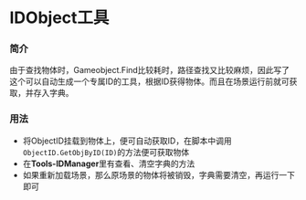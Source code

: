 # IDObject工具
### 简介
由于查找物体时，Gameobject.Find比较耗时，路径查找又比较麻烦，因此写了这个可以自动生成一个专属ID的工具，根据ID获得物体。而且在场景运行前就可获取，并存入字典。
### 用法
+ 将ObjectID挂载到物体上，便可自动获取ID，在脚本中调用`ObjectID.GetObjByID(ID)`的方法便可获取物体
+ 在**Tools-IDManager**里有查看、清空字典的方法
+ 如果重新加载场景，那么原场景的物体将被销毁，字典需要清空，再运行一下即可
